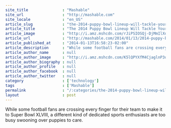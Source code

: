 ```yaml
---
site_title               : "Mashable"
site_url                 : "http://mashable.com"
site_locale              : "en_US"
article_slug             : "the-2014-puppy-bowl-lineup-will-tackle-your-heart"
article_title            : "The 2014 Puppy Bowl Lineup Will Tackle Your Heart"
article_image            : "http://i.amz.mshcdn.com/rJiPSIOSQj-DjMmIlXoP2csjXnM=/1200x627/2014%2F01%2F29%2Fc2%2Fpuppybowl10.81853.jpg"
article_url              : "http://mashable.com/2014/01/13/2014-puppy-bowl-lineup/"
article_published_at     : "2014-01-13T16:58:23-02:00"
article_description      : "While some football fans are crossing every finger for their team to make it to Super Bowl XLVIII, a different kind of dedicated sports enthusiasts are too busy swooning over puppies to care."
article_author_name      : null
article_author_image     : "http://i.amz.mshcdn.com/K5lQPYXfM4CjaglnP3qWxmpoBP8=/90x90/2016%2F06%2F30%2F3a%2F201503300cHeadshot_20.16030.33c69.jpg"
article_author_biography : null
article_author_profile   : null
article_author_facebook  : null
article_author_twitter   : null
category                 : ['technology']
tags                     : ['Mashable']
permalink                : "/:categories/the-2014-puppy-bowl-lineup-will-tackle-your-heart/"
layout                   : post
---
```


While some football fans are crossing every finger for their team to make it to Super Bowl XLVIII, a different kind of dedicated sports enthusiasts are too busy swooning over puppies to care.
